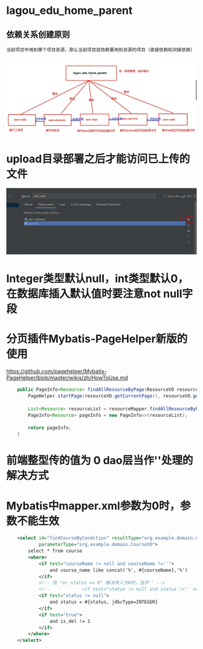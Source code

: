 # lagou_edu_home_parent


## 依赖关系创建原则
    当前项目中用到哪个项目资源，那么当前项目就依赖要用到资源的项目（直接依赖和间接依赖）
    
![alt 模块依赖关系](images/模块依赖关系.PNG "模块依赖关系")



# upload目录部署之后才能访问已上传的文件
![alt 图片文件夹部署.PNG](images/图片文件夹部署.PNG "图片文件夹部署.PNG")

# Integer类型默认null，int类型默认0，在数据库插入默认值时要注意not null字段   

# 分页插件Mybatis-PageHelper新版的使用

https://github.com/pagehelper/Mybatis-PageHelper/blob/master/wikis/zh/HowToUse.md

```java
    public PageInfo<Resource> findAllResourceByPage(ResourceVO resourceVO) {
        PageHelper.startPage(resourceVO.getCurrentPage(), resourceVO.getPageSize());
        
        List<Resource> resourceList = resourceMapper.findAllResourceByPage(resourceVO);
        PageInfo<Resource> pageInfo = new PageInfo<>(resourceList);
        
        return pageInfo;
    }
```

# 前端整型传的值为 0 dao层当作''处理的解决方式
# Mybatis中mapper.xml参数为0时，参数不能生效
```xml
    <select id="findCourseByCondition" resultType="org.example.domain.Course"
            parameterType="org.example.domain.CourseVO">
        select * from course
        <where>
            <if test="courseName != null and courseName !=''">
                and course_name like concat('%', #{courseName},'%')
            </if>
            <!-- 加 "or status == 0" 解决传入为0时，当作'' -->
            <!--            <if test="status != null and status !='' or status == 0">-->
            <if test="status != null">
                and status = #{status, jdbcType=INTEGER}
            </if>
            <if test="true">
                and is_del != 1
            </if>
        </where>
    </select>
```
